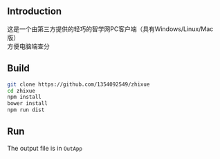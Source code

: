 ## Introduction
这是一个由第三方提供的轻巧的智学网PC客户端（具有Windows/Linux/Mac版）   
方便电脑端查分

## Build

```bash
git clone https://github.com/1354092549/zhixue
cd zhixue
npm install
bower install
npm run dist
```

## Run
The output file is in `OutApp`  